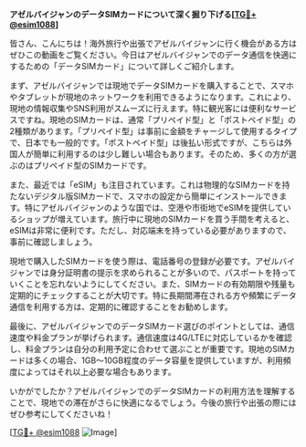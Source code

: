 **アゼルバイジャンのデータSIMカードについて深く掘り下げる[[TG💪+ @esim1088](https://t.me/s/esim1088)]**

皆さん、こんにちは！海外旅行や出張でアゼルバイジャンに行く機会がある方はぜひこの動画をご覧ください。今日はアゼルバイジャンでのデータ通信を快適にするための「データSIMカード」について詳しくご紹介します。

まず、アゼルバイジャンでは現地でデータSIMカードを購入することで、スマホやタブレットが現地のネットワークを利用できるようになります。これにより、現地の情報収集やSNS利用がスムーズに行えます。特に観光客には便利なサービスですね。現地のSIMカードは、通常「プリペイド型」と「ポストペイド型」の2種類があります。「プリペイド型」は事前に金額をチャージして使用するタイプで、日本でも一般的です。「ポストペイド型」は後払い形式ですが、こちらは外国人が簡単に利用するのは少し難しい場合もあります。そのため、多くの方が選ぶのはプリペイド型のSIMカードです。

また、最近では「eSIM」も注目されています。これは物理的なSIMカードを持たないデジタル版SIMカードで、スマホの設定から簡単にインストールできます。特にアゼルバイジャンのような国では、空港や市街地でeSIMを提供しているショップが増えています。旅行中に現地のSIMカードを買う手間を考えると、eSIMは非常に便利です。ただし、対応端末を持っている必要がありますので、事前に確認しましょう。

現地で購入したSIMカードを使う際は、電話番号の登録が必要です。アゼルバイジャンでは身分証明書の提示を求められることが多いので、パスポートを持っていくことを忘れないようにしてください。また、SIMカードの有効期限や残量も定期的にチェックすることが大切です。特に長期間滞在される方や頻繁にデータ通信を利用する方は、定期的に確認することをお勧めします。

最後に、アゼルバイジャンでのデータSIMカード選びのポイントとしては、通信速度や料金プランが挙げられます。通信速度は4G/LTEに対応しているかを確認し、料金プランは自分の利用予定に合わせて選ぶことが重要です。現地のSIMカードは多くの場合、1GB〜10GB程度のデータ容量を提供していますが、利用頻度によってはそれ以上必要な場合もあります。

いかがでしたか？アゼルバイジャンでのデータSIMカードの利用方法を理解することで、現地での滞在がさらに快適になるでしょう。今後の旅行や出張の際にはぜひ参考にしてくださいね！

[[TG💪+ @esim1088](https://t.me/s/esim1088) ![Image](https://i.postimg.cc/Y0z9fWf4/image.png)]